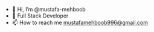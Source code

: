- 👋 Hi, I’m @mustafa-mehboob
- 🌱 Full Stack Developer
- 📫 How to reach me mustafamehboob996@gmail.com

<!---
mustafa-mehboob/mustafa-mehboob is a ✨ special ✨ repository because its `README.md` (this file) appears on your GitHub profile.
You can click the Preview link to take a look at your changes.
--->
